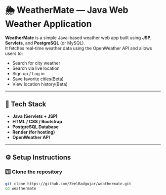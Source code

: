 # 🌦️ WeatherMate — Java Web Weather Application

**WeatherMate** is a simple Java-based weather web app built using **JSP**, **Servlets**, and **PostgreSQL** (or MySQL).  
It fetches real-time weather data using the OpenWeather API and allows users to:
- Search for city weather
- Search via live location
- Sign up / Log in
- Save favorite cities(Beta)
- View location history(Beta)

---

## 🚀 Tech Stack
- **Java (Servlets + JSP)**
- **HTML / CSS / Bootstrap**
- **PostgreSQL Database**
- **Render (for hosting)**
- **OpenWeather API**

---

## ⚙️ Setup Instructions

### 1️⃣ Clone the repository
```bash
git clone https://github.com/ZeelBadgujar/weathermate.git
cd weathermate
